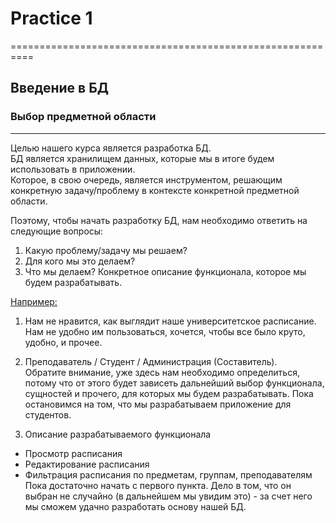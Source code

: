 # Practice 1
==========================================================

## Введение в БД

### Выбор предметной области
------------------

Целью нашего курса является разработка БД.  
БД является хранилищем данных, которые мы в итоге будем использовать в приложении.  
 Которое, в свою очередь, является инструментом, решающим конкретную задачу/проблему в контексте конкретной предметной области.  

Поэтому, чтобы начать разработку БД, нам необходимо ответить на следующие вопросы:  
1) Какую проблему/задачу мы решаем?  
2) Для кого мы это делаем?  
3) Что мы делаем? Конкретное описание функционала, которое мы будем разрабатывать.  


<u>Например:</u>  
1) Нам не нравится, как выглядит наше университетское расписание.  
Нам не удобно им пользоваться, хочется, чтобы все было круто, удобно, и прочее.
2) Преподаватель / Студент / Администрация (Составитель).  
 Обратите внимание, уже здесь нам необходимо определиться, потому что от этого
 будет зависеть дальнейший выбор функционала, сущностей и прочего,
 для которых мы будем разрабатывать. Пока остановимся на том,
 что мы разрабатываем приложение для студентов.  

3) Описание разрабатываемого функционала   
* Просмотр расписания  
* Редактирование расписания  
* Фильтрация расписания по предметам, группам, преподавателям  
Пока достаточно начать с первого пункта. Дело в том, что он выбран не случайно
 (в дальнейшем мы увидим это) - за счет него мы сможем удачно разработать основу
 нашей БД.